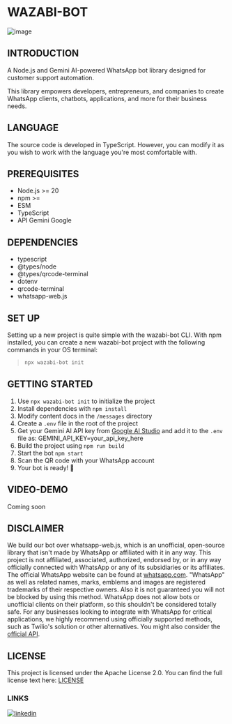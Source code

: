 # WAZABI-BOT
![image](https://github.com/user-attachments/assets/45ebb3ad-ba8c-4f90-8482-8e95ac0d286a)



## INTRODUCTION
A Node.js and Gemini AI-powered WhatsApp bot library designed for customer support automation.

This library empowers developers, entrepreneurs, and companies to create WhatsApp clients, chatbots, applications, and more for their business needs.

## LANGUAGE
The source code is developed in TypeScript. However, you can modify it as you wish to work with the language you're most comfortable with.


## PREREQUISITES
* Node.js >= 20
* npm >= 
* ESM
* TypeScript
* API Gemini Google

## DEPENDENCIES
* typescript
* @types/node
* @types/qrcode-terminal
* dotenv
* qrcode-terminal
* whatsapp-web.js

  
## SET UP
Setting up a new project is quite simple with the wazabi-bot CLI. With npm installed, you can create a new wazabi-bot project with the following commands in your OS terminal:

>```bash
>npx wazabi-bot init
>


## GETTING STARTED
1. Use `npx wazabi-bot init` to initialize the project 
2. Install dependencies with `npm install`  
3. Modify content docs in the `/messages` directory  
4. Create a `.env` file in the root of the project  
5. Get your Gemini AI API key from [Google AI Studio](https://aistudio.google.com/app/apikey) and add it to the `.env` file as:
GEMINI_API_KEY=your_api_key_here
6. Build the project using `npm run build`
7. Start the bot `npm start`
8. Scan the QR code with your WhatsApp account
9. Your bot is ready! 🎉

## VIDEO-DEMO
Coming soon

## DISCLAIMER
We build our bot over whatsapp-web.js, which is an unofficial, open-source library that isn't made by WhatsApp or affiliated with it in any way. 
This project is not affiliated, associated, authorized, endorsed by, or in any way officially connected with WhatsApp or any of its subsidiaries or its affiliates. The official WhatsApp website can be found at [whatsapp.com](https://www.whatsapp.com/). "WhatsApp" as well as related names, marks, emblems and images are registered trademarks of their respective owners. Also it is not guaranteed you will not be blocked by using this method. WhatsApp does not allow bots or unofficial clients on their platform, so this shouldn't be considered totally safe. For any businesses looking to integrate with WhatsApp for critical applications, we highly recommend using officially supported methods, such as Twilio's solution or other alternatives. You might also consider the [official API](https://developers.facebook.com/docs/whatsapp/).


## LICENSE
This project is licensed under the Apache License 2.0.
You can find the full license text here:
[LICENSE](https://github.com/Quinteroo/wazabi-bot/blob/main/LICENSE)

### LINKS
[![linkedin](https://img.shields.io/badge/linkedin-0A66C2?style=for-the-badge&logo=linkedin&logoColor=white)](https://www.linkedin.com/in/quinteroo/)
